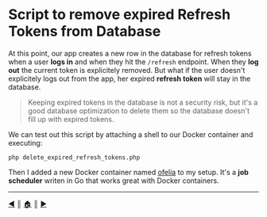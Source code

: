# Script to remove expired Refresh Tokens from Database
At this point, our app creates a new row in the database for refresh tokens when a user **logs in** and when they hit the `/refresh` endpoint. When they **log out** the current token is explicitely removed. But what if the user doesn't explicitely logs out from the app, her expired **refresh token** will stay in the database.

> Keeping expired tokens in the database is not a security risk, but it's a good database optimization to delete them so the database doesn't fill up with expired tokens.

We can test out this script by attaching a shell to our Docker container and executing:
```
php delete_expired_refresh_tokens.php
```

Then I added a new Docker container named [ofelia](https://github.com/mcuadros/ofelia) to my setup. It's a **job scheduler** writen in Go that works great with Docker containers.


---
[:arrow_backward:][back] ║ [:house:][home] ║ [:arrow_forward:][next]

<!-- navigation -->
[home]: ../../README.md
[back]: ./logout.md
[next]: ../../README.md
